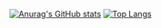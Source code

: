 [![Anurag's GitHub stats](https://github-readme-stats.vercel.app/api?username=maxime-dodin&count_private=true&show_icons=true&theme=kacho_ga)](https://github.com/anuraghazra/github-readme-stats)
[![Top Langs](https://github-readme-stats.vercel.app/api/top-langs/?username=anuraghazra)](https://github.com/anuraghazra/github-readme-statscount_private=true&show_icons=true&theme=merko)
